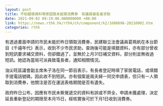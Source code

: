 ```yaml
---
layout: post
title: 不知錯填資料等原因致未能領消費券　有議員接長者求助
date: 2021-09-02 09:19:06.000000000 +08:00
link: https://news.rthk.hk/rthk/ch/component/k2/1608696-20210902.htm
categories: rthk
---
```


有透過書面申請的市民未能於昨日領取消費券，民建聯立法會議員葛珮帆在本台節目《千禧年代》表示，收到不少市民求助，查詢後可能是填錯資料，亦有部分曾收到短訊要求補交資料，但卻錯過了，並無於上月31日補交資料，部分則並無收過短訊。她認為當局可派員致電長者，通知相關情況。

油尖旺區議會副主席朱子洛在同一節目表示，有長者登記時填了家居電話，或填錯手提電話號碼，因此收不到短訊。亦有個案是兩夫婦一同交申請表，但只有一人領取到消費券，他關注是否在運送表格期間是否有遺失。

政府昨日公布，因應有市民未察覺遞交的資料有誤或不齊全，申請未獲處理，決定延長重新登記的期限至本月15日，經核實後可於下月1日收到消費券。　
